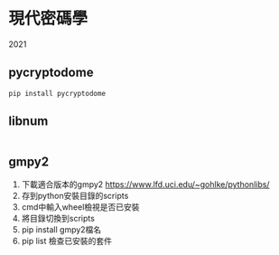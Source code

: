 # 現代密碼學
2021

## pycryptodome
```
pip install pycryptodome
```

## libnum
```pip install libnum
```

## gmpy2
1. 下載適合版本的gmpy2 https://www.lfd.uci.edu/~gohlke/pythonlibs/
2. 存到python安裝目錄的scripts
3. cmd中輸入wheel檢視是否已安裝
4. 將目錄切換到scripts
5. pip install gmpy2檔名
6. pip list 檢查已安裝的套件
